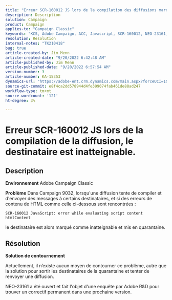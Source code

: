 ```yaml
---
title: "Erreur SCR-160012 JS lors de la compilation des diffusions marquant le destinataire inatteignable"
description: Description
solution: Campaign
product: Campaign
applies-to: "Campaign Classic"
keywords: "KCS, Adobe Campaign, ACC, Javascript, SCR-160012, NEO-23161, Adobe Campaign Classic, erreur, compilation de la diffusion pour les destinataires, destinataire marqué comme inatteignable"
resolution: Resolution
internal-notes: "TK210418"
bug: true
article-created-by: Jim Menn
article-created-date: "9/20/2022 6:42:48 AM"
article-published-by: Jim Menn
article-published-date: "9/20/2022 6:57:54 AM"
version-number: 3
article-number: KA-15353
dynamics-url: "https://adobe-ent.crm.dynamics.com/main.aspx?forceUCI=1&pagetype=entityrecord&etn=knowledgearticle&id=08277d6e-af38-ed11-9db1-0022480866ad"
source-git-commit: e8f4ca2dd578944d4fe399074fab461de88ad247
workflow-type: tm+mt
source-wordcount: '121'
ht-degree: 3%

---
```


# Erreur SCR-160012 JS lors de la compilation de la diffusion, le destinataire est inatteignable.

## Description


<b>Environnement</b>
Adobe Campaign Classic

<b>Problème</b>
Dans Campaign 9032, lorsqu&#39;une diffusion tente de compiler et d&#39;envoyer des messages à certains destinataires, et si des erreurs de contenu de HTML comme celle ci-dessous sont rencontrées :


```
SCR-160012 JavaScript: error while evaluating script content htmlContent
```


le destinataire est alors marqué comme inatteignable et mis en quarantaine.


## Résolution


<b>Solution de contournement</b>

Actuellement, il n’existe aucun moyen de contourner ce problème, autre que la solution pour sortir les destinataires de la quarantaine et tenter de renvoyer une diffusion.

NEO-23161 a été ouvert et fait l&#39;objet d&#39;une enquête par Adobe R&amp;D pour trouver un correctif permanent dans une prochaine version.

